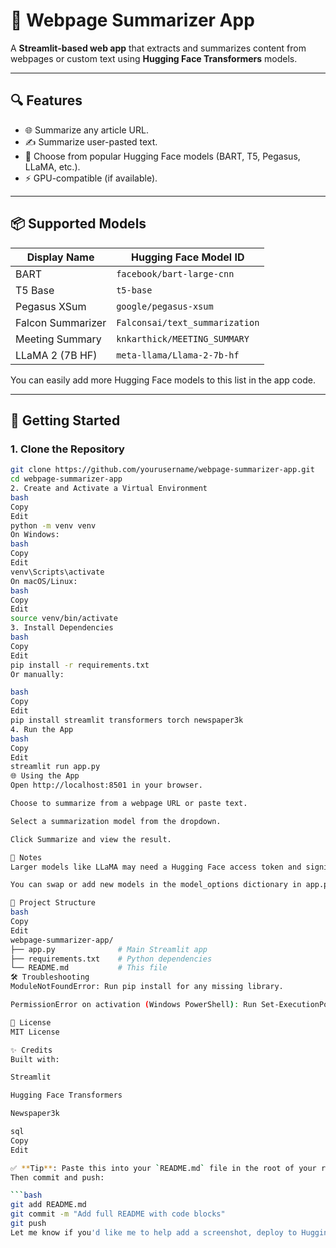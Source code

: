 # 📝 Webpage Summarizer App

A **Streamlit-based web app** that extracts and summarizes content from webpages or custom text using **Hugging Face Transformers** models.

---

## 🔍 Features

- 🌐 Summarize any article URL.
- ✍️ Summarize user-pasted text.
- 🧠 Choose from popular Hugging Face models (BART, T5, Pegasus, LLaMA, etc.).
- ⚡ GPU-compatible (if available).

---

## 📦 Supported Models

| Display Name                 | Hugging Face Model ID              |
|-----------------------------|------------------------------------|
| BART                        | `facebook/bart-large-cnn`         |
| T5 Base                     | `t5-base`                          |
| Pegasus XSum                | `google/pegasus-xsum`             |
| Falcon Summarizer           | `Falconsai/text_summarization`    |
| Meeting Summary             | `knkarthick/MEETING_SUMMARY`      |
| LLaMA 2 (7B HF)             | `meta-llama/Llama-2-7b-hf`         |

You can easily add more Hugging Face models to this list in the app code.

---

## 🚀 Getting Started

### 1. Clone the Repository

```bash
git clone https://github.com/yourusername/webpage-summarizer-app.git
cd webpage-summarizer-app
2. Create and Activate a Virtual Environment
bash
Copy
Edit
python -m venv venv
On Windows:
bash
Copy
Edit
venv\Scripts\activate
On macOS/Linux:
bash
Copy
Edit
source venv/bin/activate
3. Install Dependencies
bash
Copy
Edit
pip install -r requirements.txt
Or manually:

bash
Copy
Edit
pip install streamlit transformers torch newspaper3k
4. Run the App
bash
Copy
Edit
streamlit run app.py
🌐 Using the App
Open http://localhost:8501 in your browser.

Choose to summarize from a webpage URL or paste text.

Select a summarization model from the dropdown.

Click Summarize and view the result.

🧠 Notes
Larger models like LLaMA may need a Hugging Face access token and significant RAM/GPU.

You can swap or add new models in the model_options dictionary in app.py.

📁 Project Structure
bash
Copy
Edit
webpage-summarizer-app/
├── app.py              # Main Streamlit app
├── requirements.txt    # Python dependencies
└── README.md           # This file
🛠 Troubleshooting
ModuleNotFoundError: Run pip install for any missing library.

PermissionError on activation (Windows PowerShell): Run Set-ExecutionPolicy RemoteSigned in PowerShell as admin.

📜 License
MIT License

✨ Credits
Built with:

Streamlit

Hugging Face Transformers

Newspaper3k

sql
Copy
Edit

✅ **Tip**: Paste this into your `README.md` file in the root of your repo.  
Then commit and push:

```bash
git add README.md
git commit -m "Add full README with code blocks"
git push
Let me know if you'd like me to help add a screenshot, deploy to Hugging Face Spaces, or include GPU setup tips!
